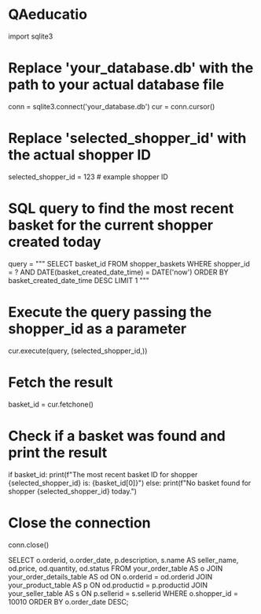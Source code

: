 
# QAeducatio

import sqlite3

# Replace 'your_database.db' with the path to your actual database file
conn = sqlite3.connect('your_database.db')
cur = conn.cursor()

# Replace 'selected_shopper_id' with the actual shopper ID
selected_shopper_id = 123  # example shopper ID

# SQL query to find the most recent basket for the current shopper created today
query = """
SELECT basket_id
FROM shopper_baskets
WHERE shopper_id = ?
AND DATE(basket_created_date_time) = DATE('now')
ORDER BY basket_created_date_time DESC
LIMIT 1
"""

# Execute the query passing the shopper_id as a parameter
cur.execute(query, (selected_shopper_id,))

# Fetch the result
basket_id = cur.fetchone()

# Check if a basket was found and print the result
if basket_id:
    print(f"The most recent basket ID for shopper {selected_shopper_id} is: {basket_id[0]}")
else:
    print(f"No basket found for shopper {selected_shopper_id} today.")

# Close the connection
conn.close()

SELECT o.orderid, o.order_date, p.description, s.name AS seller_name, od.price, od.quantity, od.status
FROM your_order_table AS o
JOIN your_order_details_table AS od ON o.orderid = od.orderid
JOIN your_product_table AS p ON od.productid = p.productid
JOIN your_seller_table AS s ON p.sellerid = s.sellerid
WHERE o.shopper_id = 10010
ORDER BY o.order_date DESC;

